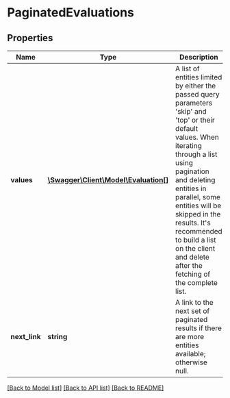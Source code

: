 # PaginatedEvaluations

## Properties
Name | Type | Description | Notes
------------ | ------------- | ------------- | -------------
**values** | [**\Swagger\Client\Model\Evaluation[]**](Evaluation.md) | A list of entities limited by either the passed query parameters &#39;skip&#39; and &#39;top&#39; or their default values.                When iterating through a list using pagination and deleting entities in parallel, some entities will be skipped in the results.  It&#39;s recommended to build a list on the client and delete after the fetching of the complete list. | [optional] 
**next_link** | **string** | A link to the next set of paginated results if there are more entities available; otherwise null. | [optional] 

[[Back to Model list]](../README.md#documentation-for-models) [[Back to API list]](../README.md#documentation-for-api-endpoints) [[Back to README]](../README.md)


